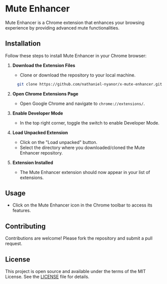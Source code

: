 # Mute Enhancer

Mute Enhancer is a Chrome extension that enhances your browsing experience by providing advanced mute functionalities.

## Installation

Follow these steps to install Mute Enhancer in your Chrome browser:

1. **Download the Extension Files**
    - Clone or download the repository to your local machine.
    ```sh
      git clone https://github.com/nathaniel-nyanor/x-mute-enhancer.git
    ```

2. **Open Chrome Extensions Page**
    - Open Google Chrome and navigate to `chrome://extensions/`.

3. **Enable Developer Mode**
     - In the top right corner, toggle the switch to enable Developer Mode.

4. **Load Unpacked Extension**
    - Click on the "Load unpacked" button.
    - Select the directory where you downloaded/cloned the Mute Enhancer repository.

5. **Extension Installed**
    - The Mute Enhancer extension should now appear in your list of extensions.

## Usage

- Click on the Mute Enhancer icon in the Chrome toolbar to access its features.

## Contributing

Contributions are welcome! Please fork the repository and submit a pull request.

## License

This project is open source and available under the terms of the MIT License. See the [LICENSE](LICENSE) file for details.

